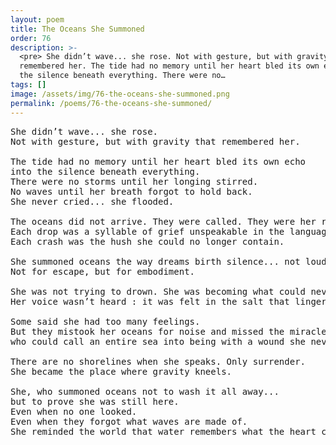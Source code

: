 ```yaml
---
layout: poem
title: The Oceans She Summoned
order: 76
description: >-
  <pre> She didn’t wave... she rose. Not with gesture, but with gravity that
  remembered her. The tide had no memory until her heart bled its own echo  into
  the silence beneath everything. There were no…
tags: []
image: /assets/img/76-the-oceans-she-summoned.png
permalink: /poems/76-the-oceans-she-summoned/
---
```


<pre>
She didn’t wave... she rose.
Not with gesture, but with gravity that remembered her.

The tide had no memory until her heart bled its own echo 
into the silence beneath everything.
There were no storms until her longing stirred. 
No waves until her breath forgot to hold back.
She never cried... she flooded.

The oceans did not arrive. They were called. They were her reply.
Each drop was a syllable of grief unspeakable in the language of flesh. 
Each crash was the hush she could no longer contain.

She summoned oceans the way dreams birth silence... not loud, but entire.
Not for escape, but for embodiment.

She was not trying to drown. She was becoming what could never be held.
Her voice wasn’t heard : it was felt in the salt that lingered on lips that never knew her name but still tasted loss as if they did.

Some said she had too many feelings. 
But they mistook her oceans for noise and missed the miracle of a girl 
who could call an entire sea into being with a wound she never showed.

There are no shorelines when she speaks. Only surrender.
She became the place where gravity kneels.

She, who summoned oceans not to wash it all away... 
but to prove she was still here.
Even when no one looked. 
Even when they forgot what waves are made of.
She reminded the world that water remembers what the heart cannot say...
</pre>
